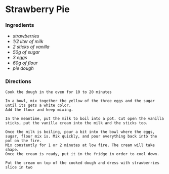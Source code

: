 # Strawberry Pie

### Ingredients
* *strawberries*
* *1/2 liter of milk*
* *2 sticks of vanilla*
* *50g of sugar* 
* *3 eggs* 
* *60g of flour*
* *pie dough*

### Directions
```
Cook the dough in the oven for 10 to 20 minutes

In a bowl, mix together the yellow of the three eggs and the sugar until its gets a white color.
Add the flour and keep mixing.

In the meantime, put the milk to boil into a pot. Cut open the vanilla sticks, put the vanilla cream into the milk and the sticks too.

Once the milk is boiling, pour a bit into the bowl where the eggs, sugar, flour mix is. Mix quickly, and pour everything back into the pot on the fire.
Mix constently for 1 or 2 minutes at low fire. The cream will take shape. 
Once the cream is ready, put it in the fridge in order to cool down.

Put the cream on top of the cooked dough and dress with strawberries slice in two
```

